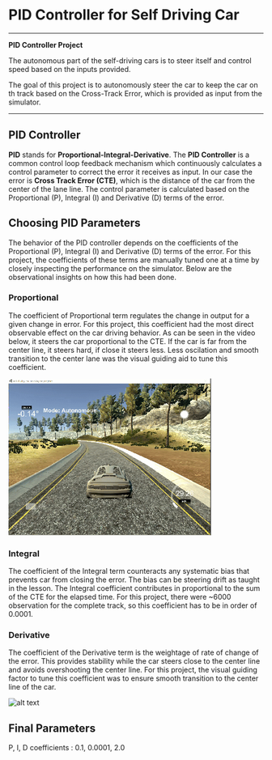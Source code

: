 # **PID Controller for Self Driving Car** 

---

**PID Controller Project**

The autonomous part of the self-driving cars is to steer itself and control speed based on the inputs provided.

The goal of this project is to autonomously steer the car to keep the car on th track based on the Cross-Track Error, which is provided as input from the simulator.


[//]: # (Image References)

[video1]: ./Videos/P.gif "Proportional"
[video2]: ./Videos/Working.gif "WorkingSimulation"

---
## PID Controller

**PID** stands for **Proportional-Integral-Derivative**. The **PID Controller** is a common control loop feedback mechanism which continuously calculates a control parameter to correct the error it receives as input. In our case the error is **Cross Track Error (CTE)**, which is the  distance of the car from the center of the lane line. The control parameter is calculated based on the Proportional (P), Integral (I) and Derivative (D) terms of the error.

## Choosing PID Parameters
The behavior of the PID controller depends on the coefficients of the Proportional (P), Integral (I) and Derivative (D) terms of the error. For this project, the coefficients of these terms are manually tuned one at a time by closely inspecting the performance on the simulator. Below are the observational insights on how this had been done.


### Proportional
The coefficient of Proportional term regulates the change in output for a given change in error. For this project, this coefficient had the most direct observable effect on the car driving behavior. As can be seen in the video below, it steers the car proportional to the CTE. If the car is far from the center line, it steers hard, if close it steers less. Less oscilation and smooth transition to the center lane was the visual guiding aid to tune this coefficient.

![alt text][video1]

### Integral 
The coefficient of the Integral term counteracts any systematic bias that prevents car from closing the error. The bias can be steering drift as taught in the lesson. The Integral coefficient contributes in proportional to the sum of the CTE for the elapsed time. For this project, there were ~6000 observation for the complete track, so this coefficient has to be in order of 0.0001.

### Derivative 
The coefficient of the Derivative term is the weightage of rate of change of the error. This provides stability while the car steers close to the center line and avoids overshooting the center line. For this project, the visual guiding factor to tune this coefficient was to ensure smooth transition to the center line of the car.

![alt text][video2]

## Final Parameters
P, I, D coefficients : 0.1, 0.0001, 2.0